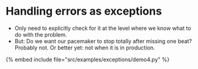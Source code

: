# Handling errors as exceptions


* Only need to explicitly check for it at the level where we know what to do with the problem.
* But: Do we want our pacemaker to stop totally after missing one beat? Probably not. Or better yet: not when it is in production.

{% embed include file="src/examples/exceptions/demo4.py" %}



